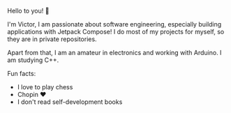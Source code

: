 Hello to you! 🫶

I'm Victor, I am passionate about software engineering, especially building applications with Jetpack Compose!
I do most of my projects for myself, so they are in private repositories.

Apart from that, I am an amateur in electronics and working with Arduino. I am studying C++.

Fun facts:
<ul>
<li>I love to play chess</li>
<li>Chopin ❤️</li>
<li>I don't read self-development books</li>
</ul>
  
